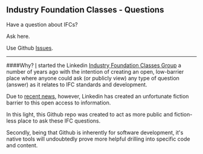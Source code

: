 ## Industry Foundation Classes - Questions
Have a question about IFCs?  

Ask here.  

Use Github [Issues](https://github.com/IndustryFoundationClasses/Questions/issues).

--- 

####Why?
[I](https://github.com/theoryshaw) started the Linkedin [Industry Foundation Classes Group](https://www.linkedin.com/groups/3690870) a number of years ago with the intention of creating an open, low-barrier place where anyone could ask (or publicly view) any type of question (answer) as it relates to IFC standards and development.

Due to [recent news](http://marketingland.com/linkedin-is-making-all-linkedin-groups-private-starting-oct-14-145530), however, Linkedin has created an unfortunate fiction barrier to this open access to information.

In this light, this Github repo was created to act as more public and fiction-less place to ask these IFC questions.

Secondly, being that Github is inherently for software development, it's native tools will undoubtedly prove more helpful drilling into specific code and content.




